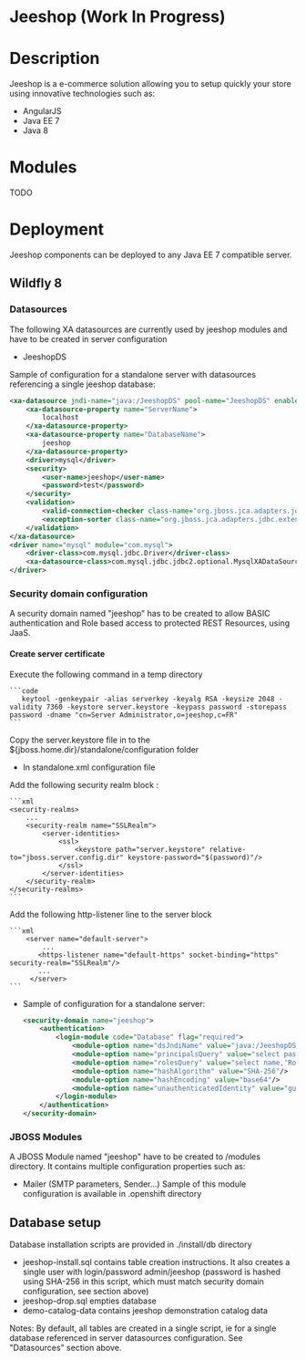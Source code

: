 Jeeshop (Work In Progress)
=======

# Description
Jeeshop is a e-commerce solution allowing you to setup quickly your store using innovative technologies such as:
* AngularJS
* Java EE 7
* Java 8

# Modules
TODO
# Deployment
Jeeshop components can be deployed to any Java EE 7 compatible server.
## Wildfly 8
### Datasources
The following XA datasources are currently used by jeeshop modules and have to be created in server configuration
* JeeshopDS

Sample of configuration for a standalone server with datasources referencing a single jeeshop database:
  ```xml
  <xa-datasource jndi-name="java:/JeeshopDS" pool-name="JeeshopDS" enabled="true">
      <xa-datasource-property name="ServerName">
          localhost
      </xa-datasource-property>
      <xa-datasource-property name="DatabaseName">
          jeeshop
      </xa-datasource-property>
      <driver>mysql</driver>
      <security>
          <user-name>jeeshop</user-name>
          <password>test</password>
      </security>
      <validation>
          <valid-connection-checker class-name="org.jboss.jca.adapters.jdbc.extensions.mysql.MySQLValidConnectionChecker"/>
          <exception-sorter class-name="org.jboss.jca.adapters.jdbc.extensions.mysql.MySQLExceptionSorter"/>
      </validation>
  </xa-datasource>
  <driver name="mysql" module="com.mysql">
      <driver-class>com.mysql.jdbc.Driver</driver-class>
      <xa-datasource-class>com.mysql.jdbc.jdbc2.optional.MysqlXADataSource</xa-datasource-class>
  </driver>
  ```
  

### Security domain configuration
A security domain named "jeeshop" has to be created to allow BASIC authentication and Role based access to protected REST Resources, using JaaS.



#### Create server certificate

Execute the following command in a temp directory

    ```code
       keytool -genkeypair -alias serverkey -keyalg RSA -keysize 2048 -validity 7360 -keystore server.keystore -keypass password -storepass password -dname "cn=Server Administrator,o=jeeshop,c=FR"
    ```

Copy the server.keystore file in to the ${jboss.home.dir}/standalone/configuration folder

* In standalone.xml configuration file

Add the following security realm block :

    ```xml
    <security-realms>
        ...
        <security-realm name="SSLRealm">
            <server-identities>
                <ssl>
                    <keystore path="server.keystore" relative-to="jboss.server.config.dir" keystore-password="$(password)"/>
                </ssl>
            </server-identities>
        </security-realm>
    </security-realms>
    ```

Add the following http-listener line to the server block

    ```xml
        <server name="default-server">
            ...
           <https-listener name="default-https" socket-binding="https" security-realm="SSLRealm"/>
           ...
         </server>
    ```

* Sample of configuration for a standalone server:
  ```xml
  <security-domain name="jeeshop">
      <authentication>
          <login-module code="Database" flag="required">
              <module-option name="dsJndiName" value="java:/JeeshopDS"/>
              <module-option name="principalsQuery" value="select password from User where login = ?"/>
              <module-option name="rolesQuery" value="select name,'Roles' from Role r, User_Role ur, User u where u.login=? and u.id = ur.userId and r.id = ur.roleId"/>
              <module-option name="hashAlgorithm" value="SHA-256"/>
              <module-option name="hashEncoding" value="base64"/>
              <module-option name="unauthenticatedIdentity" value="guest"/>
          </login-module>
      </authentication>
  </security-domain>
  ```

### JBOSS Modules
A JBOSS Module named "jeeshop" have to be created to <WILDFLY HOME>/modules directory.
It contains multiple configuration properties such as:
* Mailer (SMTP parameters, Sender...)
Sample of this module configuration is available in .openshift directory

## Database setup
Database installation scripts are provided in ./install/db directory

* jeeshop-install.sql contains table creation instructions. It also creates a single user with login/password admin/jeeshop (password is hashed using SHA-256 in this script, which must match security domain configuration, see section above)
* jeeshop-drop.sql empties database
* demo-catalog-data contains jeeshop demonstration catalog data

Notes:
By default, all tables are created in a single script, ie for a single database referenced in server datasources configuration. See "Datasources" section above.
